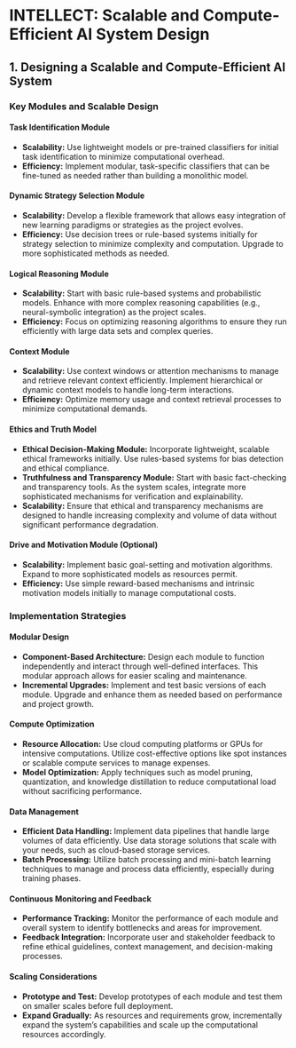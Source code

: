 <h1>INTELLECT: Scalable and Compute-Efficient AI System Design</h1>

<h2>1. Designing a Scalable and Compute-Efficient AI System</h2>

<h3>Key Modules and Scalable Design</h3>

<h4>Task Identification Module</h4>
<ul>
    <li><strong>Scalability:</strong> Use lightweight models or pre-trained classifiers for initial task identification to minimize computational overhead.</li>
    <li><strong>Efficiency:</strong> Implement modular, task-specific classifiers that can be fine-tuned as needed rather than building a monolithic model.</li>
</ul>

<h4>Dynamic Strategy Selection Module</h4>
<ul>
    <li><strong>Scalability:</strong> Develop a flexible framework that allows easy integration of new learning paradigms or strategies as the project evolves.</li>
    <li><strong>Efficiency:</strong> Use decision trees or rule-based systems initially for strategy selection to minimize complexity and computation. Upgrade to more sophisticated methods as needed.</li>
</ul>

<h4>Logical Reasoning Module</h4>
<ul>
    <li><strong>Scalability:</strong> Start with basic rule-based systems and probabilistic models. Enhance with more complex reasoning capabilities (e.g., neural-symbolic integration) as the project scales.</li>
    <li><strong>Efficiency:</strong> Focus on optimizing reasoning algorithms to ensure they run efficiently with large data sets and complex queries.</li>
</ul>

<h4>Context Module</h4>
<ul>
    <li><strong>Scalability:</strong> Use context windows or attention mechanisms to manage and retrieve relevant context efficiently. Implement hierarchical or dynamic context models to handle long-term interactions.</li>
    <li><strong>Efficiency:</strong> Optimize memory usage and context retrieval processes to minimize computational demands.</li>
</ul>

<h4>Ethics and Truth Model</h4>
<ul>
    <li><strong>Ethical Decision-Making Module:</strong> Incorporate lightweight, scalable ethical frameworks initially. Use rules-based systems for bias detection and ethical compliance.</li>
    <li><strong>Truthfulness and Transparency Module:</strong> Start with basic fact-checking and transparency tools. As the system scales, integrate more sophisticated mechanisms for verification and explainability.</li>
    <li><strong>Scalability:</strong> Ensure that ethical and transparency mechanisms are designed to handle increasing complexity and volume of data without significant performance degradation.</li>
</ul>

<h4>Drive and Motivation Module (Optional)</h4>
<ul>
    <li><strong>Scalability:</strong> Implement basic goal-setting and motivation algorithms. Expand to more sophisticated models as resources permit.</li>
    <li><strong>Efficiency:</strong> Use simple reward-based mechanisms and intrinsic motivation models initially to manage computational costs.</li>
</ul>

<h3>Implementation Strategies</h3>

<h4>Modular Design</h4>
<ul>
    <li><strong>Component-Based Architecture:</strong> Design each module to function independently and interact through well-defined interfaces. This modular approach allows for easier scaling and maintenance.</li>
    <li><strong>Incremental Upgrades:</strong> Implement and test basic versions of each module. Upgrade and enhance them as needed based on performance and project growth.</li>
</ul>

<h4>Compute Optimization</h4>
<ul>
    <li><strong>Resource Allocation:</strong> Use cloud computing platforms or GPUs for intensive computations. Utilize cost-effective options like spot instances or scalable compute services to manage expenses.</li>
    <li><strong>Model Optimization:</strong> Apply techniques such as model pruning, quantization, and knowledge distillation to reduce computational load without sacrificing performance.</li>
</ul>

<h4>Data Management</h4>
<ul>
    <li><strong>Efficient Data Handling:</strong> Implement data pipelines that handle large volumes of data efficiently. Use data storage solutions that scale with your needs, such as cloud-based storage services.</li>
    <li><strong>Batch Processing:</strong> Utilize batch processing and mini-batch learning techniques to manage and process data efficiently, especially during training phases.</li>
</ul>

<h4>Continuous Monitoring and Feedback</h4>
<ul>
    <li><strong>Performance Tracking:</strong> Monitor the performance of each module and overall system to identify bottlenecks and areas for improvement.</li>
    <li><strong>Feedback Integration:</strong> Incorporate user and stakeholder feedback to refine ethical guidelines, context management, and decision-making processes.</li>
</ul>

<h4>Scaling Considerations</h4>
<ul>
    <li><strong>Prototype and Test:</strong> Develop prototypes of each module and test them on smaller scales before full deployment.</li>
    <li><strong>Expand Gradually:</strong> As resources and requirements grow, incrementally expand the system’s capabilities and scale up the computational resources accordingly.</li>
</ul>


</body>
</html>
